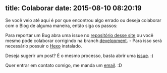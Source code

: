 title: Colaborar
date: 2015-08-10 08:20:19
---
Se você veio até aqui é por que encontrou algo errado ou deseja colaborar com o Blog de alguma maneira, então siga os passos:

Para reportar um Bug abra uma issue no [repositório desse site](https://github.com/woliveiras/woliveiras.github.io/issues) ou você mesmo pode colaborar corrigindo na branch [development](https://github.com/woliveiras/woliveiras.github.io/tree/development). - Para isso será necessário possuir o [Hexo](https://hexo.io/) instalado.

Deseja sugerir um post? É o mesmo processo, basta abrir uma [issue](https://github.com/woliveiras/woliveiras.github.io/issues). :)

Quer entrar em contato comigo, me manda um <a href="mailto:w.oliveira542@gmail.com">email</a>. :D
